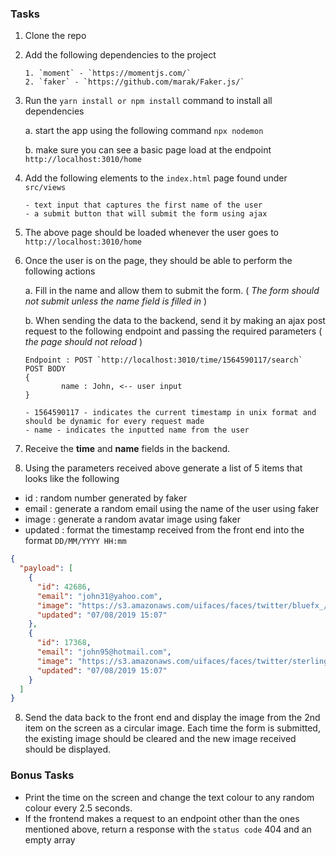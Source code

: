 ### Tasks

1.  Clone the repo
2.  Add the following dependencies to the project

        1. `moment` - `https://momentjs.com/`
        2. `faker` - `https://github.com/marak/Faker.js/`

3.  Run the `yarn install or npm install` command to install all dependencies

    a. start the app using the following command `npx nodemon`

    b. make sure you can see a basic page load at the endpoint `http://localhost:3010/home`

4.  Add the following elements to the `index.html` page found under `src/views`

        - text input that captures the first name of the user
        - a submit button that will submit the form using ajax

5.  The above page should be loaded whenever the user goes to `http://localhost:3010/home`
6.  Once the user is on the page, they should be able to perform the following actions

    a. Fill in the name and allow them to submit the form. ( _The form should not submit unless the name field is filled in_ )

    b. When sending the data to the backend, send it by making an ajax post request to the following endpoint and passing the required parameters ( _the page should not reload_ )

        Endpoint : POST `http://localhost:3010/time/1564590117/search`
        POST BODY
        {
                name : John, <-- user input
        }

        - 1564590117 - indicates the current timestamp in unix format and should be dynamic for every request made
        - name - indicates the inputted name from the user

7.  Receive the **time** and **name** fields in the backend.
8.  Using the parameters received above generate a list of 5 items that looks like the following

- id : random number generated by faker
- email : generate a random email using the name of the user using faker
- image : generate a random avatar image using faker
- updated : format the timestamp received from the front end into the format `DD/MM/YYYY HH:mm`

```json
{
  "payload": [
    {
      "id": 42686,
      "email": "john31@yahoo.com",
      "image": "https://s3.amazonaws.com/uifaces/faces/twitter/bluefx_/128.jpg",
      "updated": "07/08/2019 15:07"
    },
    {
      "id": 17368,
      "email": "john95@hotmail.com",
      "image": "https://s3.amazonaws.com/uifaces/faces/twitter/sterlingrules/128.jpg",
      "updated": "07/08/2019 15:07"
    }
  ]
}
```

8.  Send the data back to the front end and display the image from the 2nd item on the screen as a circular image. Each time the form is submitted, the existing image should be cleared and the new image received should be displayed.

### Bonus Tasks

- Print the time on the screen and change the text colour to any random colour every 2.5 seconds.
- If the frontend makes a request to an endpoint other than the ones mentioned above, return a response with the `status code` 404 and an empty array
